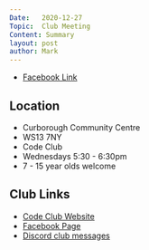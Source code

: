 ```yaml
---
Date:   2020-12-27
Topic:  Club Meeting
Content: Summary
layout: post
author: Mark
---
```





* [Facebook Link](https://www.facebook.com/1481985248595237/posts/3371791989614544/)

## Location

* Curborough Community Centre
* WS13 7NY
* Code Club
* Wednesdays 5:30 - 6:30pm
* 7 - 15 year olds welcome

## Club Links

* [Code Club Website](https://lichfield-code-club.github.io/)
* [Facebook Page](https://www.facebook.com/LichfieldCoders)
* [Discord club messages](https://discord.gg/szz6xGK)
